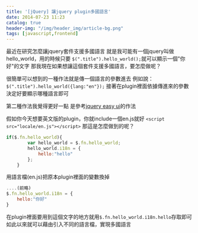 ```yaml
---
title: '[jQuery] 讓jquery plugin多國語言'
date: 2014-07-23 11:23
catalog: true
header-img: "/img/header_img/article-bg.png"
tags: [javascript,frontend]
---
```

最近在研究怎麼讓jquery套件支援多國語言
就是我可能有一個jquery叫做hello_world，用的時候只要
`$(".title").hello_world();`就可以顯示一個"你好"的文字
那我現在如果想讓這個套件支援多國語言，要怎麼做呢？

很簡單可以想到的一種作法就是傳一個語言的參數進去
例如說：`$(".title").hello_world({lang:"en"});`
接著在plugin裡面依據傳進來的參數決定好要顯示哪種語言即可

第二種作法我覺得更好一點
是參考[jquery easy ui](https://code.google.com/p/transmission-control/source/browse/trunk/script/easyui/locale/easyui-lang-zh_TW.js?r=14)的作法

假如你今天想要英文版的plugin，你就include一個en.js就好
`<script src="locale/en.js"></script>`
那這是怎麼做到的呢？
``` javascript en.js
if($.fn.hello_world){
		var hello_world = $.fn.hello_world;
		hello_world.i18n = {
			hello:"hello"
		};
	}
```
用語言檔(en.js)把原本plugin裡面的變數換掉
``` javascript hello_world.js
....(前略)
$.fn.hello_world.i18n = {
    hello:"你好"
}
```
在plugin裡面要用到這個文字的地方就用`$.fn.hello_world.i18n.hello`存取即可
如此以來就可以藉由引入不同的語言檔，實現多國語言